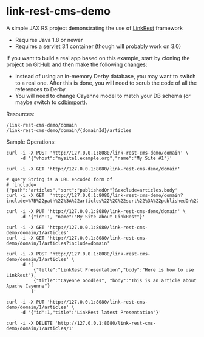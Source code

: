 # link-rest-cms-demo
A simple JAX RS project demonstrating the use of [LinkRest](https://github.com/nhl/link-rest) framework

* Requires Java 1.8 or newer
* Requires a servlet 3.1 container (though will probably work on 3.0) 

If you want to build a real app based on this example, start by cloning the project on GitHub and then make the following changes:

* Instead of using an in-memory Derby database, you may want to switch to a real one. After this is done, you will need to scrub the code of all the references to Derby.
* You will need to change Cayenne model to match your DB schema (or maybe switch to [cdbimport](http://cayenne.apache.org/docs/3.1/cayenne-guide/including-cayenne-in-project.html#maven-projects)).

Resources:

	/link-rest-cms-demo/domain
	/link-rest-cms-demo/domain/{domainId}/articles

Sample Operations:

    curl -i -X POST 'http://127.0.0.1:8080/link-rest-cms-demo/domain' \
         -d '{"vhost":"mysite1.example.org","name":"My Site #1"}'
         
    curl -i -X GET 'http://127.0.0.1:8080/link-rest-cms-demo/domain'
    
    # query String is a URL encoded form of 
    # 'include={"path":"articles","sort":"publishedOn"}&exclude=articles.body'
    curl -i -X GET  'http://127.0.0.1:8080/link-rest-cms-demo/domain?include=%7B%22path%22%3A%22articles%22%2C%22sort%22%3A%22publishedOn%22%7D&exclude=articles.body'
         
    curl -i -X PUT 'http://127.0.0.1:8080/link-rest-cms-demo/domain' \
         -d '{"id":1, "name":"My Site about LinkRest"}'

    curl -i -X GET 'http://127.0.0.1:8080/link-rest-cms-demo/domain/1/articles'
    curl -i -X GET 'http://127.0.0.1:8080/link-rest-cms-demo/domain/1/articles?include=domain'
    
    curl -i -X POST 'http://127.0.0.1:8080/link-rest-cms-demo/domain/1/articles' \
         -d '[
              {"title":"LinkRest Presentation","body":"Here is how to use LinkRest"},
              {"title":"Cayenne Goodies", "body":"This is an article about Apache Cayenne"}
             ]'
             
    curl -i -X PUT 'http://127.0.0.1:8080/link-rest-cms-demo/domain/1/articles' \
         -d '{"id":1,"title":"LinkRest latest Presentation"}'
         
    curl -i -X DELETE 'http://127.0.0.1:8080/link-rest-cms-demo/domain/1/articles/1'
